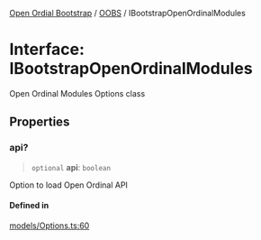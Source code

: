 [Open Ordial Bootstrap](../../README.md) / [OOBS](../README.md) / IBootstrapOpenOrdinalModules

# Interface: IBootstrapOpenOrdinalModules

Open Ordinal Modules Options class

## Properties

### api?

> `optional` **api**: `boolean`

Option to load Open Ordinal API

#### Defined in

[models/Options.ts:60](https://github.com/open-ordinal/open-ordinal-bootstrap/blob/8b6e3eb87be9e88339623c1725de53a3825c8878/src/models/Options.ts#L60)
